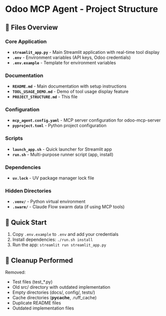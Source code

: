 # Odoo MCP Agent - Project Structure

## 📁 Files Overview

### Core Application
- **`streamlit_app.py`** - Main Streamlit application with real-time tool display
- **`.env`** - Environment variables (API keys, Odoo credentials)
- **`.env.example`** - Template for environment variables

### Documentation
- **`README.md`** - Main documentation with setup instructions
- **`TOOL_USAGE_DEMO.md`** - Demo of tool usage display feature
- **`PROJECT_STRUCTURE.md`** - This file

### Configuration
- **`mcp_agent.config.yaml`** - MCP server configuration for odoo-mcp-server
- **`pyproject.toml`** - Python project configuration

### Scripts
- **`launch_app.sh`** - Quick launcher for Streamlit app
- **`run.sh`** - Multi-purpose runner script (app, install)

### Dependencies
- **`uv.lock`** - UV package manager lock file

### Hidden Directories
- **`.venv/`** - Python virtual environment
- **`.swarm/`** - Claude Flow swarm data (if using MCP tools)

## 🚀 Quick Start

1. Copy `.env.example` to `.env` and add your credentials
2. Install dependencies: `./run.sh install`
3. Run the app: `streamlit run streamlit_app.py`

## 🧹 Cleanup Performed

Removed:
- Test files (test_*.py)
- Old src/ directory with outdated implementation
- Empty directories (docs/, config/, tests/)
- Cache directories (__pycache__, .ruff_cache)
- Duplicate README files
- Outdated implementation files
